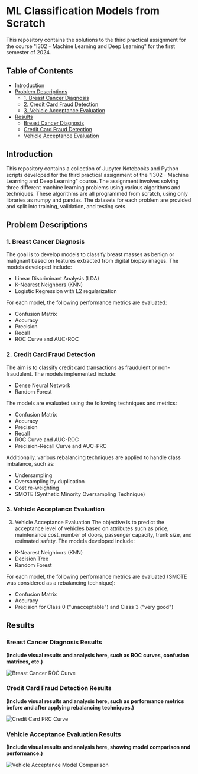 # ML Classification Models from Scratch
This repository contains the solutions to the third practical assignment for the course "I302 - Machine Learning and Deep Learning" for the first semester of 2024.

## Table of Contents

- [Introduction](#introduction)
- [Problem Descriptions](#problem-descriptions)
  - [1. Breast Cancer Diagnosis](#1-breast-cancer-diagnosis)
  - [2. Credit Card Fraud Detection](#2-credit-card-fraud-detection)
  - [3. Vehicle Acceptance Evaluation](#3-vehicle-acceptance-evaluation)
- [Results](#results)
  - [Breast Cancer Diagnosis](#breast-cancer-diagnosis-results)
  - [Credit Card Fraud Detection](#credit-card-fraud-detection-results)
  - [Vehicle Acceptance Evaluation](#vehicle-acceptance-evaluation-results)

## Introduction

This repository contains a collection of Jupyter Notebooks and Python scripts developed for the third practical assignment of the "I302 - Machine Learning and Deep Learning" course. 
The assignment involves solving three different machine learning problems using various algorithms and techniques. 
These algorithms are all programmed from scratch, using only libraries as numpy and pandas.
The datasets for each problem are provided and split into training, validation, and testing sets.

## Problem Descriptions

### 1. Breast Cancer Diagnosis

The goal is to develop models to classify breast masses as benign or malignant based on features extracted from digital biopsy images. The models developed include:

- Linear Discriminant Analysis (LDA)
- K-Nearest Neighbors (KNN)
- Logistic Regression with L2 regularization

For each model, the following performance metrics are evaluated:

- Confusion Matrix
- Accuracy
- Precision
- Recall
- ROC Curve and AUC-ROC

### 2. Credit Card Fraud Detection

The aim is to classify credit card transactions as fraudulent or non-fraudulent. The models implemented include:

- Dense Neural Network
- Random Forest

The models are evaluated using the following techniques and metrics:

- Confusion Matrix
- Accuracy
- Precision
- Recall
- ROC Curve and AUC-ROC
- Precision-Recall Curve and AUC-PRC

Additionally, various rebalancing techniques are applied to handle class imbalance, such as:

- Undersampling
- Oversampling by duplication
- Cost re-weighting
- SMOTE (Synthetic Minority Oversampling Technique)

### 3. Vehicle Acceptance Evaluation

3. Vehicle Acceptance Evaluation
The objective is to predict the acceptance level of vehicles based on attributes such as price, maintenance cost, number of doors, passenger capacity, trunk size, and estimated safety. The models developed include:

- K-Nearest Neighbors (KNN)
- Decision Tree
- Random Forest

For each model, the following performance metrics are evaluated (SMOTE was considered as a rebalancing technique):

- Confusion Matrix
- Accuracy
- Precision for Class 0 ("unacceptable") and Class 3 ("very good")

## Results

### Breast Cancer Diagnosis Results

**(Include visual results and analysis here, such as ROC curves, confusion matrices, etc.)**

![Breast Cancer ROC Curve](path/to/your/image.png)

### Credit Card Fraud Detection Results

**(Include visual results and analysis here, such as performance metrics before and after applying rebalancing techniques.)**

![Credit Card PRC Curve](path/to/your/image.png)

### Vehicle Acceptance Evaluation Results

**(Include visual results and analysis here, showing model comparison and performance.)**

![Vehicle Acceptance Model Comparison](path/to/your/image.png)
